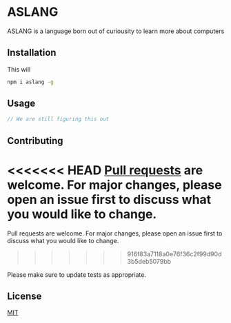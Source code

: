 # ASLANG

ASLANG is a language born out of curiousity to learn more about computers

## Installation

This will

```bash
npm i aslang -g
```

## Usage

```javascript
// We are still figuring this out
```

## Contributing
<<<<<<< HEAD
[Pull requests](pr-template.md) are welcome. For major changes, please open an issue first to discuss what you would like to change.
=======

Pull requests are welcome. For major changes, please open an issue first to discuss what you would like to change.
>>>>>>> 916f83a7118a0e76f36c2f99d90d3b5deb5079bb

Please make sure to update tests as appropriate.

## License

[MIT](https://choosealicense.com/licenses/mit/)
